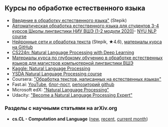 ## Курсы по обработке естественного языка
- [Введение в обработку естественного языка"](https://stepik.org/course/1233/promo) (Stepik)
- [Автоматическая обработка естественного языка для студентов 3-4 курсов Школы лингвистики НИУ ВШЭ (1-2 модули 2020)](https://github.com/named-entity/hse-nlp)- [NYU NLP course](http://www.cs.nyu.edu/courses/spring12/CSCI-GA.2590-001/)  
- [Нейронные сети и обработка текста](https://stepik.org/course/54098)  (Stepik, ★4.6), [материалы курса на GitHub](https://github.com/Samsung-IT-Academy/stepik-dl-nlp)
- [CS224n: Natural Language Processing with Deep Learning](hhttp://web.stanford.edu/class/cs224n/)
- [Материалы курса по глубокому обучению в обработке естественных языков для магистров компьютерной лингвистики ВШЭ](https://github.com/BobaZooba/HSE-Deep-Learning-in-NLP-Course)
- [Kaggle: Natural Language Processing](https://www.kaggle.com/learn/natural-language-processing)
- [YSDA Natural Language Processing course](https://github.com/yandexdataschool/nlp_course)
- Coursera: ["Обработка текстов, написанных на естественных языках"](https://www.coursera.org/learn/language-processing)
- Fast.ai:  [YouTube](https://www.youtube.com/playlist?list=PLtmWHNX-gukKocXQOkQjuVxglSDYWsSh9), [блог-пост](https://www.fast.ai/2019/07/08/fastai-nlp/), [репозиторий github](https://github.com/fastai/course-nlp)
- Microsoft edX: ["Natural Language Processing"](https://www.edx.org/course/natural-language-processing-nlp)
- Udacity: ["Become a Natural Language Processing Expert"](https://www.udacity.com/course/natural-language-processing-nanodegree--nd892)

### Разделы с научными статьями на arXiv.org
- **cs.CL - Computation and Language** ([new](https://arxiv.org/list/cs.CL/new), [recent](https://arxiv.org/list/cs.CL/recent), [current month](https://arxiv.org/list/cs.CL/current))

